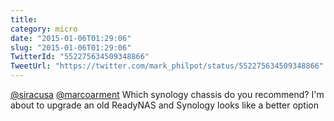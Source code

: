 ```yaml
---
title: 
category: micro
date: "2015-01-06T01:29:06"
slug: "2015-01-06T01:29:06"
TwitterId: "552275634509348866"
TweetUrl: "https://twitter.com/mark_philpot/status/552275634509348866"
---
```


[@siracusa](https://twitter.com/siracusa)
[@marcoarment](https://twitter.com/marcoarment) Which synology chassis do you
recommend? I'm about to upgrade an old ReadyNAS and Synology looks like a better
option
